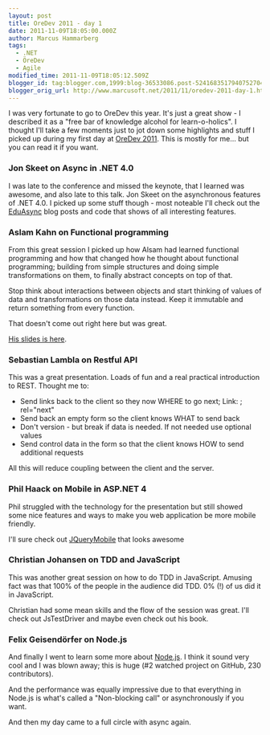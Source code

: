 ```yaml
---
layout: post
title: OreDev 2011 - day 1
date: 2011-11-09T18:05:00.000Z
author: Marcus Hammarberg
tags:
  - .NET
  - ÖreDev
  - Agile
modified_time: 2011-11-09T18:05:12.509Z
blogger_id: tag:blogger.com,1999:blog-36533086.post-5241683517940752704
blogger_orig_url: http://www.marcusoft.net/2011/11/oredev-2011-day-1.html
---
```



I was very
fortunate to go to OreDev this year. It's just a great show - I
described it as a "free bar of knowledge alcohol for learn-o-holics".
I thought I'll take a few moments just to jot down some highlights and
stuff I picked up during my first day at
<a href="http://www.oredev.org/" target="_blank">OreDev 2011</a>. This
is mostly for me... but you can read it if you want.

### Jon Skeet on Async in .NET 4.0

I was late to the conference and missed the keynote, that I learned was
awesome, and also late to this talk. Jon Skeet on the asynchronous
features of .NET 4.0. I picked up some stuff though - most noteable I'll
check out the <a
href="http://msmvps.com/blogs/jon_skeet/archive/tags/Eduasync/default.aspx"
target="_blank">EduAsync</a> blog posts and code that shows of all
interesting features.

### Aslam Kahn on Functional programming

From this great session I picked up how Alsam had learned functional
programming and how that changed how he thought about functional
programming; building from simple structures and doing simple
transformations on them, to finally abstract concepts on top of that.

Stop think about interactions between objects and start thinking of
values of data and transformations on those data instead. Keep it
immutable and return something from every function.

That doesn't come out right here but was great.

<a href="http://www.slideshare.net/aslamkhn/not-quite-object-oriented"
target="_blank">His slides is here</a>.

### Sebastian Lambla on Restful API

This was a great presentation. Loads of fun and a real practical
introduction to REST. Thought me to:

- Send links back to the client so they now WHERE to go next; Link: ;
    rel="next"
- Send back an empty form so the client knows WHAT to send back
- Don't version - but break if data is needed. If not needed use
    optional values
- Send control data in the form so that the client knows HOW to send
    additional requests

All this will reduce coupling between the client and the server.

### Phil Haack on Mobile in ASP.NET 4

Phil struggled with the technology for the presentation but still showed
some nice features and ways to make you web application be more mobile
friendly.

I'll sure check out
<a href="http://jquerymobile.com/" target="_blank">JQueryMobile</a> that
looks awesome

### Christian Johansen on TDD and JavaScript

This was another great session on how to do TDD in JavaScript. Amusing
fact was that 100% of the people in the audience did TDD. 0% (!) of us
did it in JavaScript.

Christian had some mean skills and the flow of the session was great.
I'll check out JsTestDriver and maybe even check out his book.

### Felix Geisendörfer on Node.js

And finally I went to learn some more about
[Node.js](http://nodejs.org/). I think it sound very cool and I was
blown away; this is huge (#2 watched project on GitHub, 230
contributors).

And the performance was equally impressive due to that everything in
Node.js is what's called a "Non-blocking call" or asynchronously if you
want.

And then my day came to a full circle with async again.  
